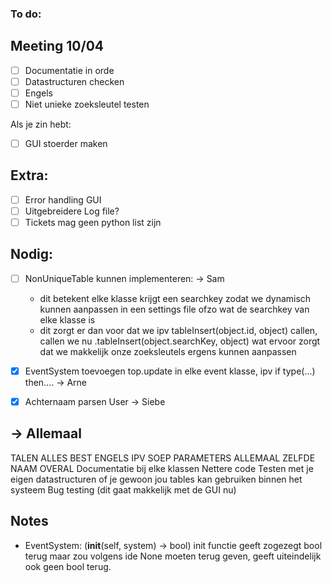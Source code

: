 ### To do:

## Meeting 10/04
-[ ] Documentatie in orde
-[ ] Datastructuren checken
-[ ] Engels
-[ ] Niet unieke zoeksleutel testen
 
Als je zin hebt:
-[ ] GUI stoerder maken
 


## Extra:
-[ ] Error handling GUI
-[ ] Uitgebreidere Log file?
-[ ] Tickets mag geen python list zijn

## Nodig:
- [ ] NonUniqueTable kunnen implementeren: -> Sam
    - dit betekent elke klasse krijgt een searchkey zodat we dynamisch kunnen aanpassen in een settings file ofzo wat de searchkey van elke klasse is
    - dit zorgt er dan voor dat we ipv tableInsert(object.id, object) callen, callen we nu .tableInsert(object.searchKey, object) wat ervoor zorgt dat we makkelijk onze zoeksleutels ergens kunnen aanpassen

- [X] EventSystem toevoegen top.update in elke event klasse, ipv if type(...) then.... -> Arne
- [X] Achternaam parsen User -> Siebe

## -> Allemaal
  TALEN ALLES BEST ENGELS IPV SOEP
  PARAMETERS ALLEMAAL ZELFDE NAAM OVERAL 
  Documentatie bij elke klassen
  Nettere code 
  Testen met je eigen datastructuren of je gewoon jou tables kan gebruiken binnen het systeem
  Bug testing (dit gaat makkelijk met de GUI nu)
  
## Notes
- EventSystem: (__init__(self, system) -> bool) init functie geeft zogezegt bool terug maar zou volgens ide None moeten
terug geven, geeft uiteindelijk ook geen bool terug.